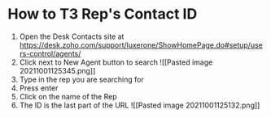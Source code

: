 # How to T3 Rep's Contact ID
1. Open the Desk Contacts site at https://desk.zoho.com/support/luxerone/ShowHomePage.do#setup/users-control/agents/
2. Click next to New Agent button to search
 ![[Pasted image 20211001125345.png]]
3. Type in the rep you are searching for
4. Press enter
5. Click on the name of the Rep
6. The ID is the last part of the URL
 ![[Pasted image 20211001125132.png]]